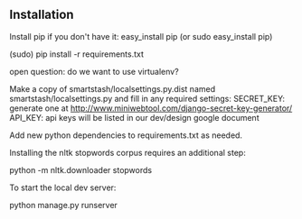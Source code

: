 
Installation
-------------

Install pip if you don't have it:
easy_install pip (or sudo easy_install pip)

(sudo) pip install -r requirements.txt

open question: do we want to use virtualenv?

Make a copy of smartstash/localsettings.py.dist named smartstash/localsettings.py
and fill in any required settings:
SECRET_KEY: generate one at http://www.miniwebtool.com/django-secret-key-generator/
API_KEY: api keys will be listed in our dev/design google document

Add new python dependencies to requirements.txt as needed.

Installing the nltk stopwords corpus requires an additional step:

python -m nltk.downloader stopwords

To start the local dev server:

python manage.py runserver

